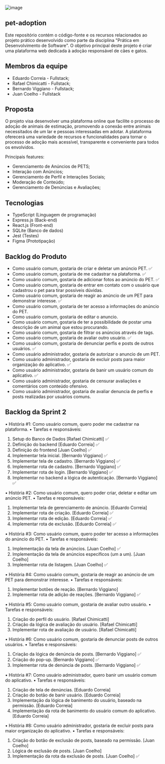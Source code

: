 ![image](https://github.com/juancoelhoo/pet-adoption/assets/126487673/3e4e3e58-6939-4864-94af-6ab4acacccec)
## pet-adoption
Este repositório contém o código-fonte e os recursos relacionados ao projeto prático desenvolvido como parte da disciplina "Prática em Desenvolvimento de Software". O objetivo principal deste projeto é criar uma plataforma web dedicada à adoção responsável de cães e gatos.

## Membros da equipe
 - Eduardo Correia -   Fullstack;
 - Rafael Chimicatti - Fullstack;
 - Bernardo Viggiano - Fullstack;
 - Juan Coelho -       Fullstack

## Proposta

O projeto visa desenvolver uma plataforma online que facilite o processo de adoção de animais de estimação, promovendo a conexão entre animais necessitados de um lar e pessoas interessadas em adotar. A plataforma oferecerá uma variedade de recursos e funcionalidades para tornar o processo de adoção mais acessível, transparente e conveniente para todos os envolvidos.

Principais features:

 - Gerenciamento de Anúncios de PETS;
 - Interação com Anúncios;
 - Gerenciamento de Perfil e Interações Sociais;
 - Moderação de Conteúdo;
 - Gerenciamento de Denúncias e Avaliações;

## Tecnologias

- TypeScript (Linguagem de programação)
- Express.js (Back-end)
- React.js (Front-end)
- SQLite (Banco de dados)
- Jest (Testes)
- Figma (Prototipação)

## Backlog do Produto 
- Como usuário comum, gostaria de criar e deletar um anúncio PET. ✅
- Como usuário comum, gostaria de me cadastrar na plataforma.  ✅
- Como usuário comum, gostaria de adicionar fotos ao anúncio do PET. ✅
- Como usuário comum, gostaria de entrar em contato com o usuário que cadastrou o pet para tirar possíveis dúvidas.
- Como usuário comum, gostaria de reagir ao anúncio de um PET para demonstrar interesse. ✅
- Como usuário comum, gostaria de ter acesso a informações do anúncio do PET. 
- Como usuário comum, gostaria de editar o anuncio.
- Como usuário comum, gostaria de ter a possibilidade de postar uma descrição de um animal que estou procurando.
- Como usuário comum, gostaria de filtrar os anúncios através de tags. 
- Como usuário comum, gostaria de avaliar outro usuário.  ✅
- Como usuário comum, gostaria de denunciar perfis e posts de outros usuários.  ✅
- Como usuário administrador, gostaria de autorizar o anuncio de um PET.
- Como usuário administrador, gostaria de excluir posts para maior organização do aplicativo. ✅
- Como usuário administrador, gostaria de banir um usuário comum do aplicativo.  ✅
- Como usuário administrador, gostaria de censurar avaliações e comentários com conteúdo ofensivo.
- Como usuário administrador, gostaria de avaliar denuncia de perfis e posts realizadas por usuários comuns. 

## Backlog da Sprint 2

•	História #1: Como usuário comum, quero poder me cadastrar na plataforma.
•	Tarefas e responsáveis: 
   1. Setup do Banco de Dados [Rafael Chimicatti] ✅
   2. Definição do backend [Eduardo Correia] ✅
   3. Definição do frontend [Juan Coelho] ✅
   4.	Implementar tela inicial. [Bernardo Viggiano] ✅
   5.	Implementar tela de cadastro. [Bernardo Viggiano] ✅
   6.	Implementar rota de cadastro. [Bernardo Viggiano] ✅
   7.	Implementar rota de login. [Bernardo Viggiano] ✅
   8.	Implementar no backend a lógica de autenticação. [Bernardo Viggiano] ✅

•	História #2: Como usuário comum, quero poder criar, deletar e editar um anúncio PET.
•	Tarefas e responsáveis: 
   1.	Implementar tela de gerenciamento de anúncio. [Eduardo Correia]
   2.	Implementar rota de criação. [Eduardo Correia] ✅
   3.	Implementar rota de edição. [Eduardo Correia] ✅
   4.	Implementar rota de exclusão. [Eduardo Correia] ✅


•	História #3: Como usuário comum, quero poder ter acesso a informações do anúncio do PET.
•	Tarefas e responsáveis: 
   1.	Implementação da tela de anúncios. [Juan Coelho] ✅
   2.	Implementação da tela de anúncios específicos (um a um). [Juan Coelho]
   3.	Implementar rota de listagem. [Juan Coelho] ✅

•	História #4: Como usuário comum, gostaria de reagir ao anúncio de um PET para demonstrar interesse. 
•	Tarefas e responsáveis: 
   1.	Implementar botões de reação. [Bernardo Viggiano] 
   2.	Implementar rota de adição de reações. [Bernardo Viggiano] ✅

•	História #5: Como usuário comum, gostaria de avaliar outro usuário. 
•	Tarefas e responsáveis: 
   1.	Criação do perfil do usuário. [Rafael Chimicatti] 
   2.	Criação da lógica de avaliação do usuário. [Rafael Chimicatti] 
   3.	Implementar rota de avaliação de usuário. [Rafael Chimicatti] 

•	História #6: Como usuário comum, gostaria de denunciar posts de outros usuários. 
•	Tarefas e responsáveis: 
  1.	Criação da lógica de denúncia de posts. [Bernardo Viggiano] ✅
  2.	Criação do pop-up. [Bernardo Viggiano] ✅
  3.	Implementar rota de denúncia de posts. [Bernardo Viggiano] ✅

•	História #7: Como usuário administrador, quero banir um usuário comum do aplicativo. 
•	Tarefas e responsáveis:
   1.	Criação de tela de denúncias. [Eduardo Correia]
   2.	Criação do botão de banir usuário. [Eduardo Correia]
   3.	Implementação da lógica de banimento do usuário, baseado na permissão. [Eduardo Correia]
   4.	Implementação da rota de banimento do usuário comum do aplicativo. [Eduardo Correia]

•	História #8: Como usuário administrador, gostaria de excluir posts para maior organização do aplicativo. 
•	Tarefas e responsáveis: 
   1.	Criação do botão de exclusão de posts, baseado na permissão. [Juan Coelho]
   2.	Lógica de exclusão de posts. [Juan Coelho] 
   3.	Implementação da rota da exclusão de posts. [Juan Coelho] ✅
